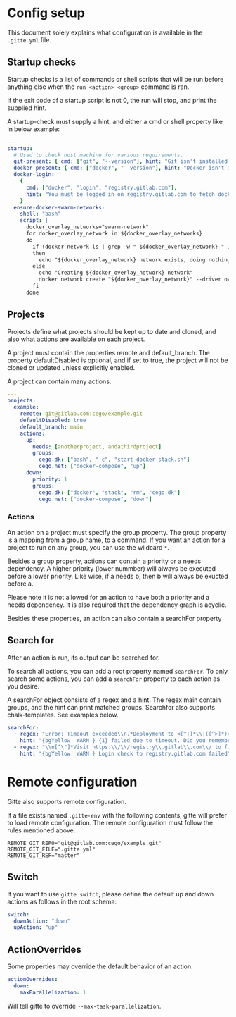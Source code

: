 # Config setup

This document solely explains what configuration is available in the `.gitte.yml` file.

## Startup checks

Startup checks is a list of commands or shell scripts that will be run before anything else when the `run <action> <group>` command is ran.

If the exit code of a startup script is not 0, the run will stop, and print the supplied hint.

A startup-check must supply a hint, and either a cmd or shell property like in below example:

```yaml
---
startup:
  # Used to check host machine for various requirements.
  git-present: { cmd: ["git", "--version"], hint: "Git isn't installed on the system" }
  docker-present: { cmd: ["docker", "--version"], hint: "Docker isn't installed on the system" }
  docker-login:
    {
      cmd: ["docker", "login", "registry.gitlab.com"],
      hint: "You must be logged in on registry.gitlab.com to fetch docker images",
    }
  ensure-docker-swarm-networks:
    shell: "bash"
    script: |
      docker_overlay_networks="swarm-network"
      for docker_overlay_network in ${docker_overlay_networks}
      do
        if (docker network ls | grep -w " ${docker_overlay_network} " 1> /dev/null)
        then
          echo "${docker_overlay_network} network exists, doing nothing"
        else
          echo "Creating ${docker_overlay_network} network"
          docker network create "${docker_overlay_network}" --driver overlay --opt encrypted --attachable 1> /dev/null
        fi
      done
```

## Projects

Projects define what projects should be kept up to date and cloned, and also what actions are available on each project.

A project must contain the properties remote and default_branch. The property defaultDisabled is optional, and if set to true, the project will not be cloned or updated unless explicitly enabled.

A project can contain many actions.

```yaml
---
projects:
  example:
    remote: git@gitlab.com:cego/example.git
    defaultDisabled: true
    default_branch: main
    actions:
      up:
        needs: [anotherproject, andathirdproject]
        groups:
          cego.dk: ["bash", "-c", "start-docker-stack.sh"]
          cego.net: ["docker-compose", "up"]
      down:
        priority: 1
        groups:
          cego.dk: ["docker", "stack", "rm", "cego.dk"]
          cego.net: ["docker-compose", "down"]
```

### Actions

An action on a project must specify the group property. The group property is a mapping from a group name, to a command. If you want an action for a project to run on any group, you can use the wildcard `*`.

Besides a group property, actions can contain a priority or a needs dependency. A higher priority (lower nummber) will always be executed before a lower priority. Like wise, if a needs b, then b will always be exucted before a.

Please note it is not allowed for an action to have both a priority and a needs dependency. It is also required that the dependency graph is acyclic.

Besides these properties, an action can also contain a searchFor property

## Search for

After an action is run, its output can be searched for.

To search all actions, you can add a root property named `searchFor`. To only search some actions, you can add a `searchFor` property to each action as you desire.

A searchFor object consists of a regex and a hint. The regex main contain groups, and the hint can print matched groups. Searchfor also supports chalk-templates. See examples below.

```yaml
searchFor:
  - regex: "Error: Timeout exceeded\\n.*Deployment to <[^|]*\\|([^>]*)> \\*FAILED\\* in \\d*s"
    hint: "{bgYellow  WARN } {1} failed due to timeout. Did you remember to run build? {cyan gitte run build <site>}"
  - regex: "\\n[^\"]*Visit https:\\/\\/registry\\.gitlab\\.com\\/ to find login information"
    hint: "{bgYellow  WARN } Login check to registry.gitlab.com failed"
```

# Remote configuration

Gitte also supports remote configuration.

If a file exists named `.gitte-env` with the following contents, gitte will prefer to load remote configuration. The remote configuration must follow the rules mentioned above.

```
REMOTE_GIT_REPO="git@gitlab.com:cego/example.git"
REMOTE_GIT_FILE=".gitte.yml"
REMOTE_GIT_REF="master"
```

## Switch

If you want to use `gitte switch`, please define the default up and down actions as follows in the root schema:

```yaml
switch:
  downAction: "down"
  upAction: "up"
```

## ActionOverrides

Some properties may override the default behavior of an action.

```yaml
actionOverrides:
  down:
    maxParallelization: 1
```

Will tell gitte to override `--max-task-parallelization`.
